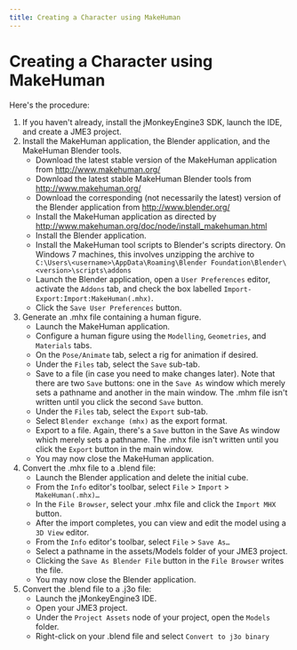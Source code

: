 ```yaml
---
title: Creating a Character using MakeHuman
---
```

<h1 class="sectionedit1" id="creating_a_character_using_makehuman">Creating a Character using MakeHuman</h1>
<div class="level1">

<p>
Here's the procedure:
</p>
<ol>
<li class="level1"><div class="li"> If you haven't already, install the jMonkeyEngine3 SDK, launch the IDE, and create a JME3 project.</div>
</li>
<li class="level1"><div class="li"> Install the MakeHuman application, the Blender application, and the MakeHuman Blender tools.</div>
<ul>
<li class="level2"><div class="li"> Download the latest stable version of the MakeHuman application from <a href="http://www.makehuman.org/" class="urlextern" title="http://www.makehuman.org/" rel="nofollow">http://www.makehuman.org/</a></div>
</li>
<li class="level2"><div class="li"> Download the latest stable MakeHuman Blender tools from <a href="http://www.makehuman.org/" class="urlextern" title="http://www.makehuman.org/" rel="nofollow">http://www.makehuman.org/</a></div>
</li>
<li class="level2"><div class="li"> Download the corresponding (not necessarily the latest) version of the Blender application from <a href="http://www.blender.org/" class="urlextern" title="http://www.blender.org/" rel="nofollow">http://www.blender.org/</a></div>
</li>
<li class="level2"><div class="li"> Install the MakeHuman application as directed by <a href="http://www.makehuman.org/doc/node/install_makehuman.html" class="urlextern" title="http://www.makehuman.org/doc/node/install_makehuman.html" rel="nofollow">http://www.makehuman.org/doc/node/install_makehuman.html</a></div>
</li>
<li class="level2"><div class="li"> Install the Blender application.</div>
</li>
<li class="level2"><div class="li"> Install the MakeHuman tool scripts to Blender's scripts directory.  On Windows 7 machines, this involves unzipping the archive to <code>C:\Users\&lt;username&gt;\AppData\Roaming\Blender Foundation\Blender\&lt;version&gt;\scripts\addons</code></div>
</li>
<li class="level2"><div class="li"> Launch the Blender application, open a <code>User Preferences</code> editor, activate the <code>Addons</code> tab, and check the box labelled <code>Import-Export:Import:MakeHuman(.mhx)</code>.</div>
</li>
<li class="level2"><div class="li"> Click the <code>Save User Preferences</code> button.</div>
</li>
</ul>
</li>
<li class="level1"><div class="li"> Generate an .mhx file containing a human figure.</div>
<ul>
<li class="level2"><div class="li"> Launch the MakeHuman application.</div>
</li>
<li class="level2"><div class="li"> Configure a human figure using the <code>Modelling</code>, <code>Geometries</code>, and <code>Materials</code> tabs.</div>
</li>
<li class="level2"><div class="li"> On the <code>Pose/Animate</code> tab, select a rig for animation if desired.</div>
</li>
<li class="level2"><div class="li"> Under the <code>Files</code> tab, select the <code>Save</code> sub-tab.</div>
</li>
<li class="level2"><div class="li"> Save to a file (in case you need to make changes later).  Note that there are two <code>Save</code> buttons: one in the <code>Save As</code> window which merely sets a pathname and another in the main window.  The .mhm file isn't written until you click the second <code>Save</code> button.</div>
</li>
<li class="level2"><div class="li"> Under the <code>Files</code> tab, select the <code>Export</code> sub-tab.</div>
</li>
<li class="level2"><div class="li"> Select <code>Blender exchange (mhx)</code> as the export format.</div>
</li>
<li class="level2"><div class="li"> Export to a file.  Again, there's a <code>Save</code> button in the Save As window which merely sets a pathname.  The .mhx file isn't written until you click the <code>Export</code> button in the main window.</div>
</li>
<li class="level2"><div class="li"> You may now close the MakeHuman application.</div>
</li>
</ul>
</li>
<li class="level1"><div class="li"> Convert the .mhx file to a .blend file:</div>
<ul>
<li class="level2"><div class="li"> Launch the Blender application and delete the initial cube.</div>
</li>
<li class="level2"><div class="li"> From the <code>Info</code> editor's toolbar, select <code>File</code> &gt; <code>Import</code> &gt; <code>MakeHuman(.mhx)…</code></div>
</li>
<li class="level2"><div class="li"> In the <code>File Browser</code>, select your .mhx file and click the <code>Import MHX</code> button.</div>
</li>
<li class="level2"><div class="li"> After the import completes, you can view and edit the model using a <code>3D View</code> editor.</div>
</li>
<li class="level2"><div class="li"> From the <code>Info</code> editor's toolbar, select <code>File</code> &gt; <code>Save As…</code></div>
</li>
<li class="level2"><div class="li"> Select a pathname in the assets/Models folder of your JME3 project.</div>
</li>
<li class="level2"><div class="li"> Clicking the <code>Save As Blender File</code> button in the <code>File Browser</code> writes the file.</div>
</li>
<li class="level2"><div class="li"> You may now close the Blender application.</div>
</li>
</ul>
</li>
<li class="level1"><div class="li"> Convert the .blend file to a .j3o file:</div>
<ul>
<li class="level2"><div class="li"> Launch the jMonkeyEngine3 IDE.</div>
</li>
<li class="level2"><div class="li"> Open your JME3 project.</div>
</li>
<li class="level2"><div class="li"> Under the <code>Project Assets</code> node of your project, open the <code>Models</code> folder.</div>
</li>
<li class="level2"><div class="li"> Right-click on your .blend file and select <code>Convert to j3o binary</code></div>
</li>
</ul>
</li>
</ol>

</div>
